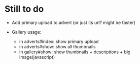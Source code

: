 # Still to do

- Add primary upload to advert (or just its url? might be faster)

- Gallery usage:
    - in adverts#index: show primary upload
    - in adverts#show: show all thumbnails
    - in gallery#show: show thumbnails + descriptions + big image(javascript)

